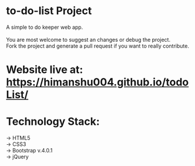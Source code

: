 
# to-do-list Project
A simple to do keeper web app.<br><br>
You are most welcome to suggest an changes or debug the project.<br>
Fork the project and generate a pull request if you want to really contribute.

# Website live at:   https://himanshu004.github.io/todoList/

# Technology Stack:
-> HTML5 <br>
-> CSS3 <br>
-> Bootstrap v.4.0.1 <br>
-> jQuery <br>
